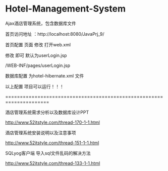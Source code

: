 # Hotel-Management-System
Ajax酒店管理系统，包含数据库文件


首页访问地址 ：http://localhost:8080/JavaPrj_9/

首页配置 页面 修改 打开web.xml

修改 即可  默认为userLogin.jsp

<welcome-file-list>
           <welcome-file>/WEB-INF/pages/userLogin.jsp</welcome-file>
</welcome-file-list>

数据库配置 为hotel-hibernate.xml 文件

以上配置 项目可以运行！！！

=====================================================================

酒店管理系统需求分析以及数据库设计PPT

http://www.52itstyle.com/thread-170-1-1.html

酒店管理系统安装说明以及注意事项

http://www.52itstyle.com/thread-151-1-1.html

SQLyog客户端 导入sql文件乱码的解决方法

http://www.52itstyle.com/thread-133-1-1.html
